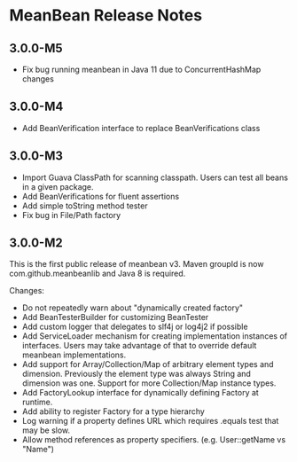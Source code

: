 # MeanBean Release Notes

## 3.0.0-M5
- Fix bug running meanbean in Java 11 due to ConcurrentHashMap changes

## 3.0.0-M4
- Add BeanVerification interface to replace BeanVerifications class

## 3.0.0-M3
- Import Guava ClassPath for scanning classpath. Users can test all beans in a given package.
- Add BeanVerifications for fluent assertions
- Add simple toString method tester
- Fix bug in File/Path factory


## 3.0.0-M2

This is the first public release of meanbean v3. Maven groupId is now com.github.meanbeanlib and Java 8 is required.

Changes:
- Do not repeatedly warn about "dynamically created factory"
- Add BeanTesterBuilder for customizing BeanTester
- Add custom logger that delegates to slf4j or log4j2 if possible
- Add ServiceLoader mechanism for creating implementation instances of interfaces. Users may take advantage of that to
override default meanbean implementations.
- Add support for Array/Collection/Map of arbitrary element types and dimension. Previously the element type was always 
String and dimension was one. Support for more Collection/Map instance types.
- Add FactoryLookup interface for dynamically defining Factory at runtime. 
- Add ability to register Factory for a type hierarchy 
- Log warning if a property defines URL which requires .equals test that may be slow.
- Allow method references as property specifiers. (e.g. User::getName vs "Name")